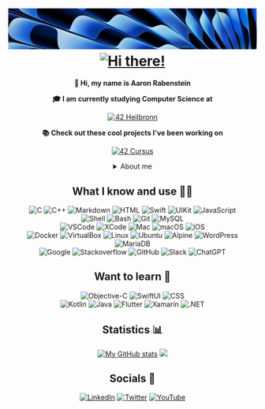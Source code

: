 <h1 align="center">
    <img src="https://github.com/aaron-22766/aaron-22766/blob/main/bin/images/banner.jpg" alt="">
    <a href="https://git.io/typing-svg"><img src="https://readme-typing-svg.herokuapp.com?font=M+PLUS+Rounded+1c&weight=800&size=40&color=497DE6&center=true&vCenter=true&random=false&width=700&height=70&lines=Hi+there!+I'm+Aaron+%E2%9C%8C%EF%B8%8F;Welcome+to+my+profile!" alt="Hi there!" /></a>
</h1>

<div align="center">
  
  **👋 Hi, my name is Aaron Rabenstein**
  
  **🎓 I am currently studying Computer Science at**
  
  <a href="https://www.42heilbronn.de"><img src="https://img.shields.io/badge/Heilbronn-58B7BA?style=for-the-badge&logo=42&logoColor=white" alt="42 Heilbronn"></a>

  **📚 Check out these cool projects I've been working on**

   <a href="https://github.com/aaron-22766/42_Cursus/blob/master/README.md"><img src="https://img.shields.io/badge/Cursus_Projects-E0E0E0?style=for-the-badge&logo=42&logoColor=58B7BA" alt="42 Cursus"></a>
<details><summary>About me</summary>

  ** I'm very interested in tech hardware, expecially Apple**

  **🔨 I want to build apps that improve our daily lives**

  **♻️ My motto is 'efficiency first' because every resource counts**

  **🚶‍♂️ I like to go on long walks and enjoy nature**
  
  **🤓 Want to nerd out? I love Lord of the Rings, Narnia, Hunger Games and other fantasy tales**
</details>
</div>
<div align="center">
    <h2>What I know and use 👨‍💻</h2>
    <img src="https://img.shields.io/badge/C-00599C?style=for-the-badge&logo=c&logoColor=white" alt="C">
    <img src="https://img.shields.io/badge/C%2B%2B-00599C?style=for-the-badge&logo=c%2B%2B&logoColor=white" alt="C++">
    <img src="https://img.shields.io/badge/Markdown-000000?style=for-the-badge&logo=markdown&logoColor=white" alt="Markdown">
    <img src="https://img.shields.io/badge/HTML-E34F26?style=for-the-badge&logo=html5&logoColor=white" alt="HTML">
    <img src="https://img.shields.io/badge/Swift-FA7343?style=for-the-badge&logo=swift&logoColor=white" alt="Swift">
    <img src="https://img.shields.io/badge/UIKit-4089F4?style=for-the-badge&logo=uikit&logoColor=white" alt="UIKit">
    <img src="https://img.shields.io/badge/JavaScript-F7DF1E?style=for-the-badge&logo=javascript&logoColor=black" alt="JavaScript">
    <br>
    <img src="https://img.shields.io/badge/Shell_Script-121011?style=for-the-badge&logo=gnu-bash&logoColor=white" alt="Shell">
    <img src="https://img.shields.io/badge/Bash-4EAA25?style=for-the-badge&logo=GNU%20Bash&logoColor=white" alt="Bash">
    <img src="https://img.shields.io/badge/GIT-E44C30?style=for-the-badge&logo=git&logoColor=white" alt="Git">
    <img src="https://img.shields.io/badge/mysql-335070?style=for-the-badge&logo=mysql&logoColor=white" alt="MySQL">
    <br>
    <img src="https://img.shields.io/badge/VSCode-0078D4?style=for-the-badge&logo=visual%20studio%20code&logoColor=white" alt="VSCode">
    <img src="https://img.shields.io/badge/Xcode-007ACC?style=for-the-badge&logo=Xcode&logoColor=white" alt="XCode">
    <img src="https://img.shields.io/badge/mac-FFFFFF?style=for-the-badge&logo=apple&logoColor=black" alt="Mac">
    <img src="https://img.shields.io/badge/macos-FFFFFF?style=for-the-badge&logo=macos&logoColor=black" alt="macOS">
    <img src="https://img.shields.io/badge/iOS-FFFFFF?style=for-the-badge&logo=ios&logoColor=black" alt="iOS">
    <br>
    <img src="https://img.shields.io/badge/docker-%230db7ed.svg?style=for-the-badge&logo=docker&logoColor=white" alt="Docker">
    <img src="https://img.shields.io/badge/VirtualBox-21416b?style=for-the-badge&logo=VirtualBox&logoColor=white" alt="VirtualBox">
    <img src="https://img.shields.io/badge/Linux-FCC624?style=for-the-badge&logo=linux&logoColor=black" alt="Linux">
    <img src="https://img.shields.io/badge/Ubuntu-E95420?style=for-the-badge&logo=ubuntu&logoColor=white" alt="Ubuntu">
    <img src="https://img.shields.io/badge/Alpine-0D597F?style=for-the-badge&logo=alpine-linux&logoColor=white" alt="Alpine">
    <img src="https://img.shields.io/badge/Wordpress-21759B?style=for-the-badge&logo=wordpress&logoColor=white" alt="WordPress">
    <img src="https://img.shields.io/badge/MariaDB-003545?style=for-the-badge&logo=mariadb&logoColor=white" alt="MariaDB">
    <br>
    <img src="https://img.shields.io/badge/Google-202124?style=for-the-badge&logo=google&logoColor=white" alt="Google">
    <img src="https://img.shields.io/badge/Stackoverflow-E3853D?style=for-the-badge&logo=stackoverflow&logoColor=white" alt="Stackoverflow">
    <img src="https://img.shields.io/badge/GitHub-100000?style=for-the-badge&logo=github&logoColor=white" alt="GitHub">
    <img src="https://img.shields.io/badge/Slack-4A154B?style=for-the-badge&logo=slack&logoColor=white" alt="Slack">
    <img src="https://img.shields.io/badge/chatGPT-74aa9c?style=for-the-badge&logo=openai&logoColor=white" alt="ChatGPT">
    <h2>Want to learn 📖</h2>
    <img src="https://img.shields.io/badge/Objective%E2%80%93C-000000?style=for-the-badge&logo=apple&logoColor=white" alt="Objective-C">
    <img src="https://img.shields.io/badge/SwiftUI-284DCF?style=for-the-badge&logo=swift&logoColor=white" alt="SwiftUI">
    <img src="https://img.shields.io/badge/CSS-239120?&style=for-the-badge&logo=css3&logoColor=white" alt="CSS">
    <br>
    <img src="https://img.shields.io/badge/Kotlin-B236DD?style=for-the-badge&logo=kotlin&logoColor=white" alt="Kotlin">
    <img src="https://img.shields.io/badge/Java-D7463F?style=for-the-badge&logo=openjdk&logoColor=white" alt="Java">
    <img src="https://img.shields.io/badge/Flutter-02569B?style=for-the-badge&logo=flutter&logoColor=white" alt="Flutter">
    <img src="https://img.shields.io/badge/Xamarin-3498DB?style=for-the-badge&logo=xamarin&logoColor=white" alt="Xamarin">
    <img src="https://img.shields.io/badge/.NET-5C2D91?style=for-the-badge&logo=.net&logoColor=white" alt=".NET">
    <h2>Statistics 📊</h2>
    <a href="https://github.com/anuraghazra/github-readme-stats"><img src="https://github-readme-stats.vercel.app/api?username=aaron-22766&hide=prs&show_icons=true&=title_color=ffffff&text_color=e7edf2&icon_color=050b4a&hide_border=true&border_radius=21&bg_color=45,7297df,224abf&hide_rank=true&include_all_commits=true&custom_title=My+GitHub+stats" alt="My GitHub stats"></a>
    <a href="https://github.com/anuraghazra/github-readme-stats"><img src="https://github-readme-stats.vercel.app/api/top-langs/?username=aaron-22766&=title_color=ffffff&text_color=e7edf2&layout=compact&hide_border=true&border_radius=21&bg_color=45,386CE2,060A40" als="Most Used Languages"></a>
    <h2>Socials 📯</h2>
    <a href="https://www.linkedin.com/in/aaron-rabenstein" target="_blank"><img src="https://img.shields.io/badge/LinkedIn-0077B5?style=for-the-badge&logo=linkedin&logoColor=white" alt="LinkedIn"></a>
    <a href="https://twitter.com/aaron__22766" target="_blank"><img src="https://img.shields.io/badge/Twitter-1DA1F2?style=for-the-badge&logo=twitter&logoColor=white" alt="Twitter"></a>
    <a href="https://www.youtube.com/@aaron_22766" target="_blank"><img src="https://img.shields.io/badge/YouTube-FF0000?style=for-the-badge&logo=youtube&logoColor=white" alt="YouTube"></a>
</div>
<br><br><br>
<div align="right">
    <a href="https://github.com/hehuapei/visitor-badge"><img src="https://visitor-badge.laobi.icu/badge?page_id=aaron-22766.aaron-22766&right_color=yellow" alt=""></a>
</div>

<!--
<a href=""><img src="" alt=""></a>
<img src="">
